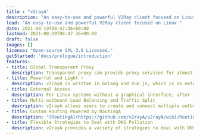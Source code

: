 ```yaml
---
title : "v2rayA"
description: "An easy-to-use and powerful V2Ray client focused on Linux "
lead: "An easy-to-use and powerful V2Ray client focused on Linux "
date: 2021-08-19T08:47:36+00:00
lastmod: 2021-08-19T08:47:36+00:00
draft: false
images: []
license: "Open-source GPL-3.0 Licensed."
getStarted: 'docs/prologue/introduction'
features: 
- title: Global Transparent Proxy 
  description: Transparent proxy can provide proxy services for almost all applications, regardless of whether the application supports it. v2rayA supports one-click to open the transparent proxy, eliminating the need for tedious configuration operations. 
- title: Powerful and Light ⚡️
  description: v2rayA is written in Golang and Vue.js, which is no external dependency library at runtime. It can run on any Linux system, and it can be operated with any browser. 
- title: External Access
  description: For Linux systems without a graphical interface, after installing v2rayA, you can use another PC or mobile device to complete its operations. This is extremely convenient for remote servers and routers.
- title: Multi-outbound Load Balancing and Traffic Split 
  description: v2rayA allows users to create and connect multiple outbound nodes to achieve load balancing and traffic split. 
- title: Custom Routing Powered by RoutingA
  description: "[RoutingA](https://github.com/v2rayA/v2rayA/wiki/RoutingA) is a routing language specially designed for V2Ray by v2rayA, which provides powerful and convenient support for traffic split." 
- title: Flexible Strategies to Deal with DNS Pollution 
  description: v2rayA provides a variety of strategies to deal with DNS pollution, and advanced settings can provide users with more customized settings.
---
```

